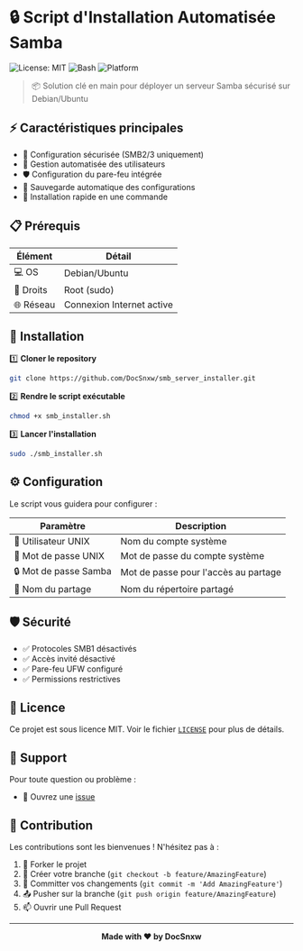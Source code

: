 # 🔒 Script d'Installation Automatisée Samba

![License: MIT](https://img.shields.io/badge/License-MIT-yellow.svg)
![Bash](https://img.shields.io/badge/Shell-Bash-4EAA25?logo=gnu-bash&logoColor=white)
![Platform](https://img.shields.io/badge/Platform-Debian%20%7C%20Ubuntu-E95420?logo=ubuntu&logoColor=white)

> 📦 Solution clé en main pour déployer un serveur Samba sécurisé sur Debian/Ubuntu

## ⚡ Caractéristiques principales

- 🔐 Configuration sécurisée (SMB2/3 uniquement)
- 👥 Gestion automatisée des utilisateurs
- 🛡️ Configuration du pare-feu intégrée
- 💾 Sauvegarde automatique des configurations
- 🚀 Installation rapide en une commande

## 📋 Prérequis

| Élément | Détail |
|---------|---------|
| 💻 OS | Debian/Ubuntu |
| 🔑 Droits | Root (sudo) |
| 🌐 Réseau | Connexion Internet active |

## 🚀 Installation

1️⃣ **Cloner le repository**
```bash
git clone https://github.com/DocSnxw/smb_server_installer.git
```

2️⃣ **Rendre le script exécutable**
```bash
chmod +x smb_installer.sh
```

3️⃣ **Lancer l'installation**
```bash
sudo ./smb_installer.sh
```

## ⚙️ Configuration

Le script vous guidera pour configurer :

| Paramètre | Description |
|-----------|-------------|
| 👤 Utilisateur UNIX | Nom du compte système |
| 🔑 Mot de passe UNIX | Mot de passe du compte système |
| 🔒 Mot de passe Samba | Mot de passe pour l'accès au partage |
| 📁 Nom du partage | Nom du répertoire partagé |

## 🛡️ Sécurité

- ✅ Protocoles SMB1 désactivés
- ✅ Accès invité désactivé
- ✅ Pare-feu UFW configuré
- ✅ Permissions restrictives

## 📝 Licence

Ce projet est sous licence MIT. Voir le fichier [`LICENSE`](LICENSE) pour plus de détails.

## 💬 Support

Pour toute question ou problème :

- 🐛 Ouvrez une [issue](https://github.com/votre-repo/issues)

## 🤝 Contribution

Les contributions sont les bienvenues ! N'hésitez pas à :
1. 🍴 Forker le projet
2. 🔧 Créer votre branche (`git checkout -b feature/AmazingFeature`)
3. 💾 Committer vos changements (`git commit -m 'Add AmazingFeature'`)
4. 📤 Pusher sur la branche (`git push origin feature/AmazingFeature`)
5. 📫 Ouvrir une Pull Request

---

<div align="center">
  
**Made with ❤️ by DocSnxw**

</div>
